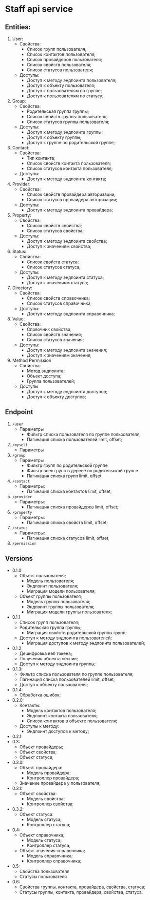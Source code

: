 # Staff api service

## Entities:

1. User:
    * Свойства:
        * Список групп пользователя;
        * Список контактов пользователя;
        * Список провайдеров пользователя;
        * Список свойств пользователя;
        * Список статусов пользователя;
    * Доступы:
        * Доступ к методу эндпоинта пользователя;
        * Доступ к объекту пользователя;
        * Доступ к пользователям по группе;
        * Доступ к пользователям по статусу;
2. Group:
    * Свойства:
        * Родительская группа группы;
        * Список свойств группы пользователя;
        * Список статусов группы пользователя;
    * Доступы:
        * Доступ к методу эндпоинта группы;
        * Доступ к объекту группы;
        * Доступ к группе по родительской группе;
3. Contact:
    * Свойства:
        * Тип контакта;
        * Список свойств контакта пользователя;
        * Список статусов контакта пользователя;
    * Доступы:
        * Доступ к методу эндпоинта контакта;
4. Provider:
    * Свойства:
        * Список свойств провайдера авторизации;
        * Список статусов провайдера авторизации;
    * Доступы:
        * Доступ к методу эндпоинта провайдера;
5. Property:
    * Свойства:
        * Список свойств свойства;
        * Список статусов свойства;
    * Доступы:
        * Доступ к методу эндпоинта свойства;
        * Доступ к значениям свойства;
6. Status:
    * Свойства:
        * Список свойств статуса;
        * Список статусов статуса;
    * Доступы:
        * Доступ к методу эндпоинта статуса;
        * Доступ к значениям статуса;
7. Directory:
    * Свойства:
        * Список свойств справочника;
        * Список статусов справочника;
    * Доступы:
        * Доступ к методу эндпоинта справочника;
8. Value:
    * Свойства:
        * Спрвочник свойства;
        * Список свойств значения;
        * Список статусов значения;
    * Доступы:
        * Доступ к методу эндпоинта значения;
        * Доступ к значениям значения;
9. Method Permission
    * Свойства:
        * Метод эндпоинта;
        * Объект доступа;
        * Группа пользователей;
    * Доступы
        * Доступ к методу эндпоинта доступов;
        * Доступ к объекту доступов;

## Endpoint

1. ``/user``
    * Параметры
        * Фильтр списка пользователя по группе пользователя;
        * Пагинация списка пользователей limit, offset;
2. ``/myself``
    * Параметры
3. ``/group``
    * Параметры
        * Фильтр групп по родительской группе
        * Фильтр всех групп в дереве по родительской группе
        * Пагинация списка групп limit, offset
4. ``/contact``
    * Параметры:
        * Пагинация списка контактов limit, offset;
5. ``/provider``
    * Параметры:
        * Пагинация списка провайдеров limit, offset;
6. ``/property``
    * Параметры:
        * Пагинация списка свойств limit, offset;
7. ``/status``
    * Параметры:
        * Пагинация списка статусов limit, offset;
8. ``/permission``

## Versions

* 0.1.0
    * Объект пользователя;
        * Модель пользователя;
        * Эндпоинт пользователя;
        * Миграция модели пользователя;
    * Объект группы пользователя;
        * Модель группы пользователя;
        * Эндпоинт группы пользователя;
        * Миграция модели группы пользователя;
* 0.1.1
    * Список групп пользователя;
    * Родительская группа группы;
        * Миграция свойств родительской группы групп;
    * Доступ к методу эндпоинта пользователей;
        * Миграция доступов к методу эндпоинта пользователей;
* 0.1.2
    * Дешифровка веб токена;
    * Получения объекта сессии;
    * Доступ к методу эндпоинта группы;
* 0.1.3:
    * Фильтр списка пользователя по группе пользователя;
    * Пагинация списка пользователей limit, offset;
    * Доступ к объекту пользователя;
* 0.1.4:
    * Обработка ошибок;
* 0.2.0:
    * Контакты:
        * Модель контактов пользователя;
        * Эндпоинт контакта пользователя;
        * Список контактов в объекте пользователя;
    * Доступы к методу:
        * Эндпоинт доступов к методу;
* 0.2.1
* 0.3:
    * Объект провайдеры;
    * Объект свойства;
    * Объект статуса;
* 0.3.0:
    * Объект провайдера:
        * Модель провайдера;
        * Контроллер провайдера;
    * Значение провайдера у пользователя;
* 0.3.1:
    * Объект свойства:
        * Модель свойства;
        * Контроллер свойства;
* 0.3.2:
    * Объект статуса:
        * Модель статуса;
        * Контроллер статуса;
* 0.4:
    * Объект справочника;
        * Модель статуса;
        * Контроллер статуса;
    * Объект значения справочника;
        * Модель справочника;
        * Контроллер справочника;
* 0.5:
    * Свойства пользователя
    * Статусы пользователя
* 0.6:
    * Свойства группы, контакта, провайдера, свойства, статуса;
    * Статусы группы, контакта, провайдера, свойства, статуса;
